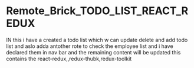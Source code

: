 # Remote_Brick_TODO_LIST_REACT_REDUX
 IN this i have a created a todo list which w can update delete and add todo list and aslo adda antother rote to check the employee list and i have declared them in nav bar  and the remaining content will be updated this contains the react-redux,,redux-thubk,redux-toolkit
